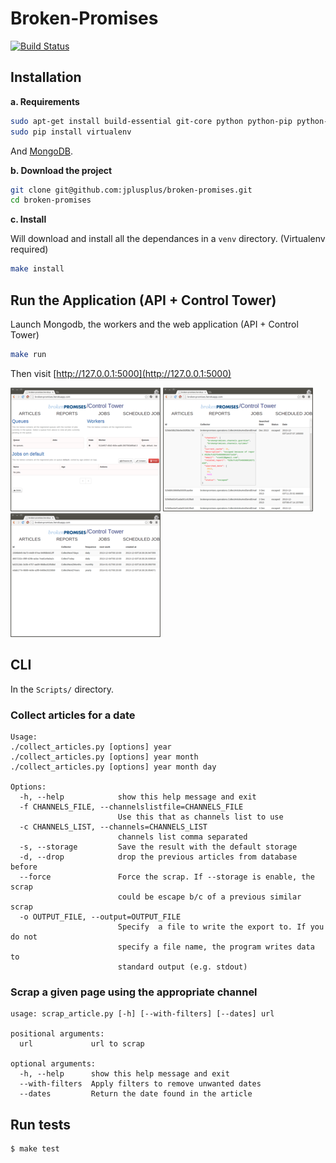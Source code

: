 Broken-Promises
===============

[![Build Status](https://travis-ci.org/jplusplus/broken-promises.png)](http://travis-ci.org/jplusplus/broken-promises)

## Installation


**a. Requirements**
```bash
sudo apt-get install build-essential git-core python python-pip python-dev redis-server
sudo pip install virtualenv
```
And [MongoDB](http://www.mongodb.org/downloads).

**b.  Download the project**
```bash
git clone git@github.com:jplusplus/broken-promises.git
cd broken-promises
```

**c. Install**

Will download and install all the dependances in a `venv` directory. (Virtualenv required)

```bash
make install
```

## Run the Application (API + Control Tower)

Launch Mongodb, the workers and the web application (API + Control Tower)

```bash
make run
```

Then visit [http://127.0.0.1:5000](http://127.0.0.1:5000)

![screenshot](Webapp/static/img/1-jobs.png)
![screenshot](Webapp/static/img/2-reports.png)
![screenshot](Webapp/static/img/3-scheduled.png)

## CLI

In the `Scripts/` directory.

### Collect articles for a date

```
Usage: 
./collect_articles.py [options] year 
./collect_articles.py [options] year month
./collect_articles.py [options] year month day

Options:
  -h, --help            show this help message and exit
  -f CHANNELS_FILE, --channelslistfile=CHANNELS_FILE
                        Use this that as channels list to use
  -c CHANNELS_LIST, --channels=CHANNELS_LIST
                        channels list comma separated
  -s, --storage         Save the result with the default storage
  -d, --drop            drop the previous articles from database before
  --force               Force the scrap. If --storage is enable, the scrap
                        could be escape b/c of a previous similar scrap
  -o OUTPUT_FILE, --output=OUTPUT_FILE
                        Specify  a file to write the export to. If you do not
                        specify a file name, the program writes data to
                        standard output (e.g. stdout)

```

### Scrap a given page using the appropriate channel 

```
usage: scrap_article.py [-h] [--with-filters] [--dates] url

positional arguments:
  url             url to scrap

optional arguments:
  -h, --help      show this help message and exit
  --with-filters  Apply filters to remove unwanted dates
  --dates         Return the date found in the article

```
## Run tests

	$ make test
